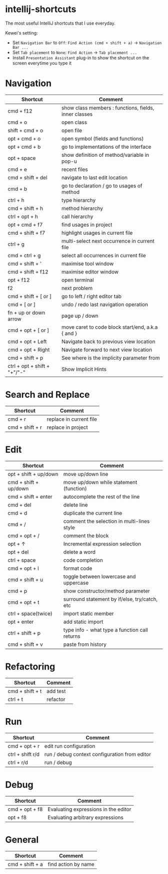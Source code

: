 # intellij-shortcuts
The most useful IntelliJ shortcuts that I use everyday.

Kewei's setting:

- Set `Navigation Bar` to `Off`: `Find Action (cmd + shift + a)` -> `Navigation Bar ...`
- Set `Tab placement` to `None`: `Find Action` -> `Tab placement ...`
- Install `Presentation Assistant` plug-in to show the shortcut on the screen everytime you type it

# Navigation
| Shortcut                     | Comment                                               |
| ---------------------------- | ----------------------------------------------------- |
| cmd + f12                    | show class members : functions, fields, inner classes |
| cmd + o                      | open class                                            |
| shift + cmd + o              | open file                                             |
| opt + cmd + o                | open symbol (fields and functions)                    |
| opt + cmd + b                | go to implementations of the interface                |
| opt + space                  | show definition of method/variable in pop-u           |
| cmd + e                      | recent files                                          |
| cmd + shift + del            | navigate to last edit location                        |
| cmd + b                      | go to declaration / go to usages of method            |
| ctrl + h                     | type hierarchy                                        |
| cmd + shift + h              | method hierarchy                                      |
| ctrl + opt + h               | call hierarchy                                        |
| opt + cmd + f7               | find usages in project                                |
| cmd + shift + f7             | highlight usages in current file                      |
| ctrl + g                     | multi-select next occurrence in current file          |
| cmd + ctrl + g               | select all occurrences in current file                |
| cmd + shift + '              | maximise tool window                                  |
| cmd + shift + f12            | maximise editor window                                |
| opt + f12                    | open terminal                                         |
| f2                           | next problem                                          |
| cmd + shift + [ or ]         | go to left / right editor tab                         |
| cmd + [ or ]                 | undo / redo last navigation operation                 |
| fn + up or down arrow        | page up / down                                        |
| cmd + opt + [ or ]           | move caret to code block start/end, a.k.a { and }     |
| cmd + opt + Left             | Navigate back to previous view location               |
| cmd + opt + Right            | Navigate forward to next view location                |
| cmd + shift + p              | See where is the implicity parameter from             |
| ctrl + opt + shift + "+"/"-" | Show Implicit Hints                                   |

# Search and Replace
| Shortcut        | Comment                 |
| --------------- | ----------------------- |
| cmd + r         | replace in current file |
| cmd + shift + r | replace in project      |

# Edit
| Shortcut              | Comment                                       |
| --------------------- | --------------------------------------------- |
| opt + shift + up/down | move up/down line                             |
| cmd + shift + up/down | move up/down while statement (function)       |
| cmd + shift + enter   | autocomplete the rest of the line             |
| cmd + del             | delete line                                   |
| cmd + d               | duplicate the current line                    |
| cmd + /               | comment the selection in multi-lines style    |
| cmd + opt + /         | comment the block                             |
| opt + ↑               | Incremental expression selection              |
| opt + del             | delete a word                                 |
| ctrl + space          | code completion                               |
| cmd + opt + l         | format code                                   |
| cmd + shift + u       | toggle between lowercase and uppercase        |
| cmd + p               | show constructor/method parameter             |
| cmd + opt + t         | surround statement by if/else, try/catch, etc |
| ctrl + space(twice)   | import static member                          |
| opt + enter           | add static import                             |
| ctrl + shift + p      | type info - what type a function call returns |
| cmd + shift + v       | paste from history                            |

# Refactoring
| Shortcut        | Comment  |
| --------------- | -------- |
| cmd + shift + t | add test |
| ctrl + t        | refactor |

# Run
| Shortcut         | Comment                                       |
| ---------------- | --------------------------------------------- |
| cmd + opt + r    | edit run configuration                        |
| ctrl + shift r/d | run / debug context configuration from editor |
| ctrl + r/d       | run / debug                                   |

# Debug
| Shortcut       | Comment                              |
| -------------- | ------------------------------------ |
| cmd + opt + f8 | Evaluating expressions in the editor |
| opt + f8       | Evaluating arbitrary expressions     |

# General
| Shortcut        | Comment             |
| --------------- | ------------------- |
| cmd + shift + a | find action by name |
